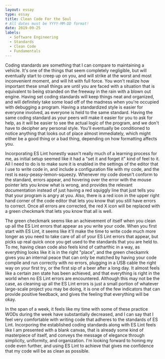 ```yaml
---
layout: essay
type: essay
title: Clean Code For the Soul
# All dates must be YYYY-MM-DD format!
date: 2019-09-25
labels:
  - Software Engineering
  - Standards
  - Clean Code
  - Fundamentals
---
```


Coding standards are something that I can compare to maintaining a vehicle. It's one of the things that seem completely negligible, but will eventually start to creep up on you, and will strike at the worst and most inconvenient moment, and will hit with full force. You won't realize how important these small things are until you are faced with a situation that is equivalent to being stranded on the freeway in the rain with a blown out engine. Having set coding standards will keep things neat and organized, and will definitely take some load off of the madness when you're occupied with debugging a program. Having a standardized style is easier for everyone involved, as everyone is held to the same standard. Having the same coding standard as your peers will make it easier for you to ask for help, as it will be easier to see the actual logic of the program, and we don't have to decipher any personal style. You'll eventually be conditioned to notice anything that looks out of place almost immediately, which might either be a good thing or a bad thing, depending on how formatting affects you. 

Incorporating ES Lint honestly wasn't really much of a learning process for me, as initial setup seemed like it had a "set it and forget it" kind of feel to it. All I need to do is to make sure it is enabled in the settings of the editor that I use to write code in, and include a configuration file with my code, and the rest is easy-peasy-lemon-squeezy. Whenever my code doesn't conform to the standard, errors appear, and hovering over the error with the mouse pointer lets you know what is wrong, and provides the relevant documentation instead of just having a red squiggly line that just tells you that your program is angry at you. Also, there is a red icon in the upper right hand corner of the code editor that lets you know that you still have errors to correct. Once all errors are corrected, the red X icon will be replaced with a green checkmark that lets you know that all is well.

The green checkmark seems like an achievement of itself when you clean up all the ES Lint errors that appear as you write your code. When you first start with ES Lint, it seems like it'll make the time to write code much more longer as you need to take care of all of your ES Lint errors that appear, but picks up real quick once you get used to the standards that you are held to. To me, having clean code also feels kind of catharthic in a way, as everything looks like it is in the right "place", and the green checkamrk gives you an internal peace that can only be matched by having your code compile and run correctly with no errors, plugging in a USB cable the right way on your first try, or the first sip of a beer after a long day. It almost feels like a certain zen state has been achieved, and that everything is right in the world when no ES Lint errors are encountered. Although this may not be the case, as cleaning up all the ES Lint errors is just a small portion of whatever large-scale project you may be doing, it is one of the few indicators that can provide positive feedback, and gives the feeling that everything will be okay. 

In the span of a week, it feels like my time with some of these practice WODs during the week have substantially decreased, and I can say that I feel very comfortable with writing code that adheres to the standards of ES Lint. Incorporing the established coding standards along with ES Lint feels like I am presented with a blank canvas, that is already some kind of masterpiece of itself, and conveys the message of elegance through simplicity, uniformity, and organization. I'm looking forward to honing my code even further, and using ES Lint to achieve that gives me confidence that my code will be as clean as possible.



